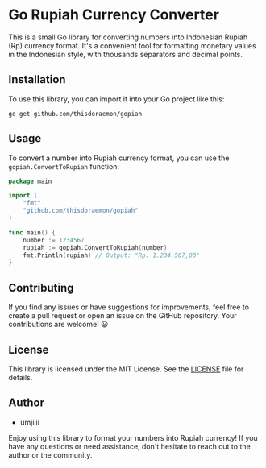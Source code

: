 # Go Rupiah Currency Converter

This is a small Go library for converting numbers into Indonesian Rupiah (Rp) currency format. It's a convenient tool for formatting monetary values in the Indonesian style, with thousands separators and decimal points.

## Installation

To use this library, you can import it into your Go project like this:

```shell
go get github.com/thisdoraemon/gopiah
```

## Usage

To convert a number into Rupiah currency format, you can use the `gopiah.ConvertToRupiah` function:
```go
package main

import (
    "fmt"
    "github.com/thisdoraemon/gopiah"
)

func main() {
    number := 1234567
    rupiah := gopiah.ConvertToRupiah(number)
    fmt.Println(rupiah) // Output: "Rp. 1.234.567,00"
}
```
## Contributing
If you find any issues or have suggestions for improvements, feel free to create a pull request or open an issue on the GitHub repository. Your contributions are welcome! 😀

## License
This library is licensed under the MIT License. See the [LICENSE](https://github.com/thisdoraemon/gopiah/blob/main/LICENSE) file for details.

## Author
- umjiiii

Enjoy using this library to format your numbers into Rupiah currency! If you have any questions or need assistance, don't hesitate to reach out to the author or the community.
